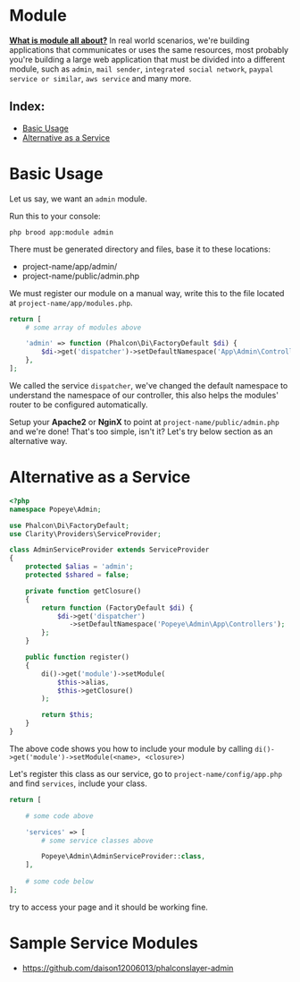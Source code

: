 # Module
**<a href="http://google.com/search?q=what+is+module" target="_blank">What is module all about?</a>**
In real world scenarios, we're building applications that communicates or uses the same resources, most probably you're building a large web application that must be divided into a different module, such as ``admin``, ``mail sender``, ``integrated social network``, ``paypal service or similar``, ``aws service`` and many more.


## Index:
- [Basic Usage](#basic-usage)
- [Alternative as a Service](#alternative-service)


<a name="basic-usage"></a>
# Basic Usage

Let us say, we want an ``admin`` module.

Run this to your console:
```
php brood app:module admin
```

There must be generated directory and files, base it to these locations:
- project-name/app/admin/
- project-name/public/admin.php

We must register our module on a manual way, write this to the file located at ``project-name/app/modules.php``.
```php
return [
    # some array of modules above

    'admin' => function (Phalcon\Di\FactoryDefault $di) {
        $di->get('dispatcher')->setDefaultNamespace('App\Admin\Controllers');
    },
];
```

We called the service ``dispatcher``, we've changed the default namespace to understand the namespace of our controller, this also helps the modules' router to be configured automatically.

Setup your **Apache2** or **NginX** to point at ``project-name/public/admin.php`` and we're done! That's too simple, isn't it? Let's try below section as an alternative way.


<a name="alternative-service"></a>
# Alternative as a Service

```php
<?php
namespace Popeye\Admin;

use Phalcon\Di\FactoryDefault;
use Clarity\Providers\ServiceProvider;

class AdminServiceProvider extends ServiceProvider
{
    protected $alias = 'admin';
    protected $shared = false;

    private function getClosure()
    {
        return function (FactoryDefault $di) {
            $di->get('dispatcher')
               ->setDefaultNamespace('Popeye\Admin\App\Controllers');
        };
    }

    public function register()
    {
        di()->get('module')->setModule(
            $this->alias,
            $this->getClosure()
        );

        return $this;
    }
}
```

The above code shows you how to include your module by calling ``di()->get('module')->setModule(<name>, <closure>)``

Let's register this class as our service, go to ``project-name/config/app.php`` and find ``services``, include your class.

```php
return [

    # some code above

    'services' => [
        # some service classes above

        Popeye\Admin\AdminServiceProvider::class,
    ],
    
    # some code below
];
```

try to access your page and it should be working fine.

# Sample Service Modules

- <a target="_blank" href="https://github.com/daison12006013/phalconslayer-admin">https://github.com/daison12006013/phalconslayer-admin</a>